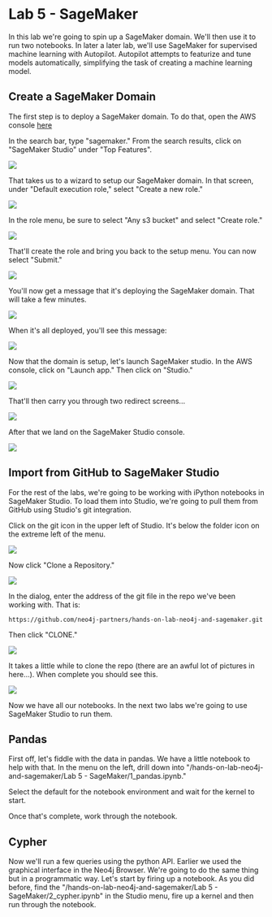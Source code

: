 # Lab 5 - SageMaker
In this lab we're going to spin up a SageMaker domain.  We'll then use it to run two notebooks.  In later a later lab, we'll use SageMaker for supervised machine learning with Autopilot.  Autopilot attempts to featurize and tune models automatically, simplifying the task of creating a machine learning model.

## Create a SageMaker Domain
The first step is to deploy a SageMaker domain.  To do that, open the AWS console [here](https://console.aws.amazon.com/)

In the search bar, type "sagemaker." From the search results, click on "SageMaker Studio" under "Top Features".

![](images/04-sagemaker.png)

That takes us to a wizard to setup our SageMaker domain.  In that screen, under "Default execution role," select "Create a new role."

![](images/06-setup.png)

In the role menu, be sure to select "Any s3 bucket" and select "Create role."

![](images/07_role_v2.png)

That'll create the role and bring you back to the setup menu.  You can now select "Submit."

![](images/08-setup.png)

You'll now get a message that it's deploying the SageMaker domain.  That will take a few minutes.

![](images/09-deploy.png)

When it's all deployed, you'll see this message:

![](images/10-complete.png)

Now that the domain is setup, let's launch SageMaker studio.  In the AWS console, click on "Launch app." Then click on "Studio."

![](images/11-launch.png)

That'll then carry you through two redirect screens...

![](images/12-redirect.png)

After that we land on the SageMaker Studio console.

![](images/13-studio.png)

## Import from GitHub to SageMaker Studio
For the rest of the labs, we're going to be working with iPython notebooks in SageMaker Studio.  To load them into Studio, we're going to pull them from GitHub using Studio's git integration.

Click on the git icon in the upper left of Studio.  It's below the folder icon on the extreme left of the menu.

![](images/14-studio.png)

Now click "Clone a Repository."

![](images/15-git.png)

In the dialog, enter the address of the git file in the repo we've been working with.  That is:

    https://github.com/neo4j-partners/hands-on-lab-neo4j-and-sagemaker.git

Then click "CLONE."

![](images/16-git.png)

It takes a little while to clone the repo (there are an awful lot of pictures in here...).  When complete you should see this.

![](images/17-cloned.png)

Now we have all our notebooks.  In the next two labs we're going to use SageMaker Studio to run them.

## Pandas
First off, let's fiddle with the data in pandas.  We have a little notebook to help with that.  In the menu on the left, drill down into "/hands-on-lab-neo4j-and-sagemaker/Lab 5 - SageMaker/1_pandas.ipynb."

Select the default for the notebook environment and wait for the kernel to start.

Once that's complete, work through the notebook.

## Cypher
Now we'll run a few queries using the python API.  Earlier we used the graphical interface in the Neo4j Browser.  We're going to do the same thing but in a programmatic way.  Let's start by firing up a notebook.  As you did before, find the "/hands-on-lab-neo4j-and-sagemaker/Lab 5 - SageMaker/2_cypher.ipynb" in the Studio menu, fire up a kernel and then run through the notebook.

